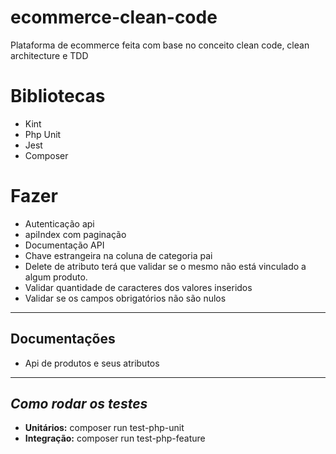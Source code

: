 # ecommerce-clean-code
Plataforma de ecommerce feita com base no conceito clean code, clean architecture e TDD

# Bibliotecas
- Kint
- Php Unit
- Jest
- Composer

# Fazer
- Autenticação api
- apiIndex com paginação
- Documentação API
- Chave estrangeira na coluna de categoria pai
- Delete de atributo terá que validar se o mesmo não está vinculado a algum produto.
- Validar quantidade de caracteres dos valores inseridos
- Validar se os campos obrigatórios não são nulos

---
## Documentações
- Api de produtos e seus atributos

---
## *Como rodar os testes*
- **Unitários:** composer run test-php-unit
- **Integração:** composer run test-php-feature